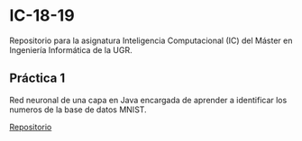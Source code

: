 # IC-18-19
Repositorio para la asignatura Inteligencia Computacional (IC) del Máster en Ingeniería Informática de la UGR.

## Práctica 1
Red neuronal de una capa en Java encargada de aprender a identificar los numeros de la base de datos MNIST.

[Repositorio](https://github.com/adritake/IC-18-19/tree/master/MNIST)
